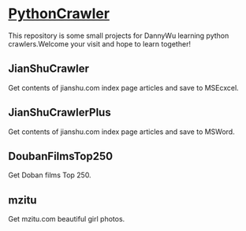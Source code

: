 # [PythonCrawler](https://github.com/WUZHIQIANGX/PythonCrawler/tree/master/JianShuCrawler)
This repository is some small projects for DannyWu learning python crawlers.Welcome your visit and hope to learn together!

## JianShuCrawler
Get contents of jianshu.com index page articles and save to MSEcxcel.

## JianShuCrawlerPlus
Get contents of jianshu.com index page articles and save to MSWord.

## DoubanFilmsTop250
Get Doban films Top 250.

## mzitu
Get mzitu.com beautiful girl photos.
